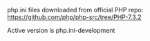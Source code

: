 php.ini files downloaded from official PHP repo:
https://github.com/php/php-src/tree/PHP-7.3.2

Active version is php.ini-development
